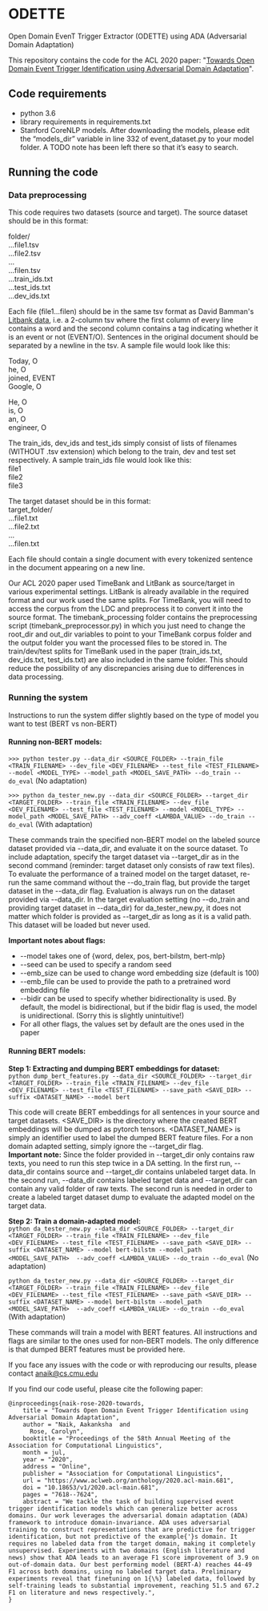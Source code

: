 # ODETTE
Open Domain EvenT Trigger Extractor (ODETTE) using ADA (Adversarial Domain Adaptation)

This repository contains the code for the ACL 2020 paper: "[Towards Open Domain Event Trigger Identification using Adversarial Domain Adaptation](https://www.aclweb.org/anthology/2020.acl-main.681.pdf)".

## Code requirements
- python 3.6 
- library requirements in requirements.txt
- Stanford CoreNLP models. After downloading the models, please edit the “models_dir” variable in line 332 of event_dataset.py to your model folder. A TODO note has been left there so that it’s easy to search.

## Running the code
### Data preprocessing
This code requires two datasets (source and target). The source dataset should be in this format:

folder/<br/>
...file1.tsv<br/>
...file2.tsv<br/>
...<br/>
...filen.tsv<br/>
...train_ids.txt<br/>
...test_ids.txt<br/>
...dev_ids.txt<br/>
 
Each file (file1...filen) should be in the same tsv format as David Bamman's [Litbank data](https://github.com/dbamman/litbank/tree/master/events/tsv), i.e. a 2-column tsv where the first column of every line contains a word and the second column contains a tag indicating whether it is an event or not (EVENT/O). Sentences in the original document should be separated by a newline in the tsv. A sample file would look like this:
 
Today, O<br/>
he, O<br/>
joined, EVENT<br/>
Google, O

He, O<br/>
is, O<br/>
an, O<br/>
engineer, O<br/>
 
The train_ids, dev_ids and test_ids simply consist of lists of filenames (WITHOUT .tsv extension) which belong to the train, dev and test set respectively. A sample train_ids file would look like this:<br/>
file1<br/>
file2<br/>
file3<br/>
 
The target dataset should be in this format:<br/>
target_folder/<br/>
...file1.txt<br/>
...file2.txt<br/>
...<br/>
...filen.txt<br/>
 
Each file should contain a single document with every tokenized sentence in the document appearing on a new line.
 
Our ACL 2020 paper used TimeBank and LitBank as source/target in various experimental settings. LitBank is already available in the required format and our work used the same splits. For TimeBank, you will need to access the corpus from the LDC and preprocess it to convert it into the source format. The timebank_processing folder contains the preprocessing script (timebank_preprocessor.py) in which you just need to change the root_dir and out_dir variables to point to your TimeBank corpus folder and the output folder you want the processed files to be stored in. The train/dev/test splits for TimeBank used in the paper (train_ids.txt, dev_ids.txt, test_ids.txt) are also included in the same folder. This should reduce the possibility of any discrepancies arising due to differences in data processing.

### Running the system
Instructions to run the system differ slightly based on the type of model you want to test (BERT vs non-BERT)

#### Running non-BERT models:
```>>> python tester.py --data_dir <SOURCE_FOLDER> --train_file <TRAIN_FILENAME> --dev_file <DEV_FILENAME> --test_file <TEST_FILENAME> --model <MODEL_TYPE> --model_path <MODEL_SAVE_PATH> --do_train --do_eval``` (No adaptation)
 
```>>> python da_tester_new.py --data_dir <SOURCE_FOLDER> --target_dir <TARGET_FOLDER> --train_file <TRAIN_FILENAME> --dev_file <DEV_FILENAME> --test_file <TEST_FILENAME> --model <MODEL_TYPE> --model_path <MODEL_SAVE_PATH> --adv_coeff <LAMBDA_VALUE> --do_train --do_eval``` (With adaptation)
 
These commands train the specified non-BERT model on the labeled source dataset provided via --data_dir, and evaluate it on the source dataset. To include adaptation, specify the target dataset via --target_dir as in the second command (reminder: target dataset only consists of raw text files). To evaluate the performance of a trained model on the target dataset, re-run the same command without the --do_train flag, but provide the target dataset in the --data_dir flag. Evaluation is always run on the dataset provided via --data_dir. In the target evaluation setting (no --do_train and providing target dataset in --data_dir) for da_tester_new.py, it does not matter which folder is provided as --target_dir as long as it is a valid path. This dataset will be loaded but never used.
 
<b>Important notes about flags:</b>
- --model takes one of {word, delex, pos, bert-bilstm, bert-mlp}
- --seed can be used to specify a random seed
- --emb_size can be used to change word embedding size (default is 100)
- --emb_file can be used to provide the path to a pretrained word embedding file
- --bidir can be used to specify whether bidirectionality is used. By default, the model is bidirectional, but if the bidir flag is used, the model is unidirectional. (Sorry this is slightly unintuitive!)
- For all other flags, the values set by default are the ones used in the paper
 
#### Running BERT models:
<b>Step 1: Extracting and dumping BERT embeddings for dataset:</b><br/>
```python dump_bert_features.py --data_dir <SOURCE_FOLDER> --target_dir <TARGET_FOLDER> --train_file <TRAIN_FILENAME> --dev_file <DEV_FILENAME> --test_file <TEST_FILENAME> --save_path <SAVE_DIR> --suffix <DATASET_NAME> --model bert```
 
This code will create BERT embeddings for all sentences in your source and target datasets. <SAVE_DIR> is the directory where the created BERT embeddings will be dumped as pytorch tensors. <DATASET_NAME> is simply an identifier used to label the dumped BERT feature files. For a non domain adapted setting, simply ignore the --target_dir flag.<br/>
<b>Important note:</b> Since the folder provided in --target_dir only contains raw texts, you need to run this step twice in a DA setting. In the first run, --data_dir contains source and --target_dir contains unlabeled target data. In the second run, --data_dir contains labeled target data and --target_dir can contain any valid folder of raw texts. The second run is needed in order to create a labeled target dataset dump to evaluate the adapted model on the target data.
 
<b>Step 2: Train a domain-adapted model:</b><br/>
```python da_tester_new.py --data_dir <SOURCE_FOLDER> --target_dir <TARGET_FOLDER> --train_file <TRAIN_FILENAME> --dev_file <DEV_FILENAME> --test_file <TEST_FILENAME> --save_path <SAVE_DIR> --suffix <DATASET_NAME> --model bert-bilstm --model_path <MODEL_SAVE_PATH>  --adv_coeff <LAMBDA_VALUE> --do_train --do_eval``` (No adaptation)
 
```python da_tester_new.py --data_dir <SOURCE_FOLDER> --target_dir <TARGET_FOLDER> --train_file <TRAIN_FILENAME> --dev_file <DEV_FILENAME> --test_file <TEST_FILENAME> --save_path <SAVE_DIR> --suffix <DATASET_NAME> --model bert-bilstm --model_path <MODEL_SAVE_PATH>  --adv_coeff <LAMBDA_VALUE> --do_train --do_eval``` (With adaptation)
 
These commands will train a model with BERT features. All instructions and flags are similar to the ones used for non-BERT models. The only difference is that dumped BERT features must be provided here.

If you face any issues with the code or with reproducing our results, please contact anaik@cs.cmu.edu

If you find our code useful, please cite the following paper:
```
@inproceedings{naik-rose-2020-towards,
    title = "Towards Open Domain Event Trigger Identification using Adversarial Domain Adaptation",
    author = "Naik, Aakanksha  and
      Rose, Carolyn",
    booktitle = "Proceedings of the 58th Annual Meeting of the Association for Computational Linguistics",
    month = jul,
    year = "2020",
    address = "Online",
    publisher = "Association for Computational Linguistics",
    url = "https://www.aclweb.org/anthology/2020.acl-main.681",
    doi = "10.18653/v1/2020.acl-main.681",
    pages = "7618--7624",
    abstract = "We tackle the task of building supervised event trigger identification models which can generalize better across domains. Our work leverages the adversarial domain adaptation (ADA) framework to introduce domain-invariance. ADA uses adversarial training to construct representations that are predictive for trigger identification, but not predictive of the example{'}s domain. It requires no labeled data from the target domain, making it completely unsupervised. Experiments with two domains (English literature and news) show that ADA leads to an average F1 score improvement of 3.9 on out-of-domain data. Our best performing model (BERT-A) reaches 44-49 F1 across both domains, using no labeled target data. Preliminary experiments reveal that finetuning on 1{\%} labeled data, followed by self-training leads to substantial improvement, reaching 51.5 and 67.2 F1 on literature and news respectively.",
}
```
